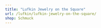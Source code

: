 ```yaml
---
title: "Lufkin Jewelry on the Square"
url: /lufkin/lufkin-jewelry-on-the-square/
shop: Schmuck
---
```

